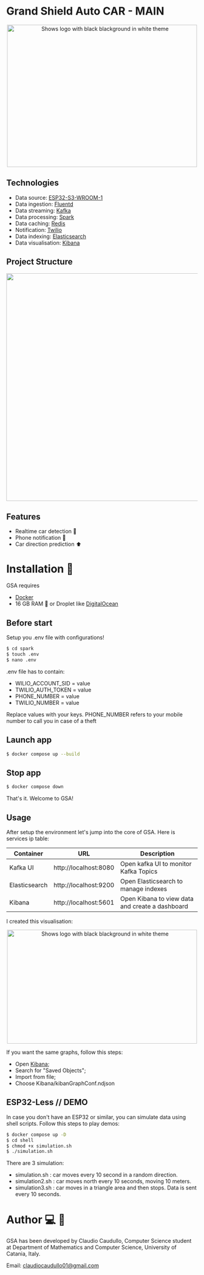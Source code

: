 # Grand Shield Auto CAR - MAIN

<p align="center">
<picture>
 <source width="500" height="200" media="(prefers-color-scheme: dark)"  srcset="https://i.postimg.cc/9F6hcmbc/logo.png">
 <img width="500" height="375" alt="Shows logo with black blackground in white theme" src="https://i.postimg.cc/9F6hcmbc/logo.png">
</picture>
</p>
  
## Technologies
- Data source: [ESP32-S3-WROOM-1](https://www.espressif.com/sites/default/files/documentation/esp32-s3-wroom-1_wroom-1u_datasheet_en.pdf)
- Data ingestion: [Fluentd](https://www.fluentd.org/architecture)
- Data streaming: [Kafka](https://www.confluent.io/what-is-apache-kafka "Apache Kafka")
- Data processing: [Spark](https://spark.apache.org/streaming/ "Spark Streaming")
- Data caching: [Redis](https://redis.io)
- Notification: [Twilio](https://www.twilio.com/en-us/company)
- Data indexing: [Elasticsearch](https://www.elastic.co/what-is/elasticsearch "ElasticSearch")
- Data visualisation: [Kibana](https://www.elastic.co/what-is/kibana "Kibana")
  
## Project Structure
<p align="center">
    <img width="1200" height="600" src="https://i.postimg.cc/vB5s1pZp/Screenshot-2024-06-13-at-15-56-00.png">
</p>

## Features
- Realtime car detection 📍
- Phone notification 📲
- Car direction prediction ⬆️

# Installation 🔧
GSA requires 
- [Docker](https://www.docker.com/) 
- 16 GB RAM 😬 or Droplet like [DigitalOcean](https://www.digitalocean.com/products/droplets)

## Before start
Setup you .env file with configurations!
``` sh
$ cd spark
$ touch .env
$ nano .env   
```

.env file has to contain:
- WILIO_ACCOUNT_SID = value
- TWILIO_AUTH_TOKEN = value
- PHONE_NUMBER = value
- TWILIO_NUMBER = value

Replace values with your keys. PHONE_NUMBER refers to your mobile number to call you in case of a theft 

## Launch app

``` sh
$ docker compose up --build   
```

## Stop app
``` sh
$ docker compose down 
```
That's it.
Welcome to GSA!

## Usage

After setup the environment let's jump into the core of GSA. Here is services ip table:

| Container     | URL                                        | Description                                     |
| ------------- | ------------------------------------------ | ----------------------------------------------- |
| Kafka UI      | http://localhost:8080                      | Open kafka UI to monitor Kafka Topics           |
| Elasticsearch | http://localhost:9200                      | Open Elasticsearch to manage indexes            |
| Kibana        | http://localhost:5601                      | Open Kibana to view data and create a dashboard |

I created this visualisation: 
<p align="center">
<picture>
 <source width="500" height="300" media="(prefers-color-scheme: dark)"  srcset="https://i.postimg.cc/Hsm5BYvr/Screenshot-2024-06-13-at-16-32-34.png">
 <img width="500" height="300" alt="Shows logo with black blackground in white theme" src="https://i.postimg.cc/Hsm5BYvr/Screenshot-2024-06-13-at-16-32-34.png">
</picture>
</p>

If you want the same graphs, follow this steps:

- Open [Kibana](localhost:5601);
- Search for "Saved Objects";
- Import from file;
- Choose Kibana/kibanGraphConf.ndjson


## ESP32-Less // DEMO
In case you don't have an ESP32 or similar, you can simulate data using shell scripts. Follow this steps to play demos:

``` sh
$ docker compose up -D
$ cd shell
$ chmod +x simulation.sh
$ ./simulation.sh
```

There are 3 simulation:

- simulation.sh : car moves every 10 second in a random direction.
- simulation2.sh : car moves north every 10 seconds, moving 10 meters.
- simulation3.sh : car moves in a triangle area and then stops. Data is sent every 10 seconds.

# Author 💻 👦
GSA has been developed by Claudio Caudullo, Computer Science student at Department of Mathematics and Computer Science, University of Catania, Italy. 

Email: claudiocaudullo01@gmail.com
